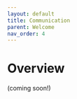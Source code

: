 ```yaml
---
layout: default
title: Communication
parent: Welcome
nav_order: 4
---
```


# Overview
(coming soon!)